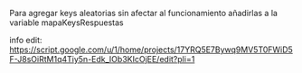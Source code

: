 Para agregar keys aleatorias sin afectar al funcionamiento añadirlas a la variable 
mapaKeysRespuestas 



info edit: https://script.google.com/u/1/home/projects/17YRQ5E7Bywq9MV5T0FWiD5F-J8sOiRtM1q4Tiy5n-Edk_IOb3KIcOjEE/edit?pli=1

